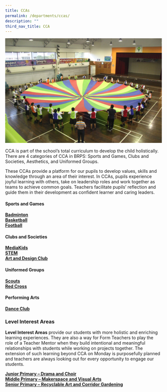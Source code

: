 ```yaml
---
title: CCAs
permalink: /departments/ccas/
description: ""
third_nav_title: CCA
---
```

<img src="/images/CCA-Page-Banner2.jpg">
<p>CCA is part of the school&rsquo;s total curriculum to develop the child holistically. There are 4 categories of CCA in BRPS: Sports and Games, Clubs and Societies, Aesthetics, and Uniformed Groups.</p>
<p>These CCAs provide a&nbsp;platform for our pupils to develop values, skills and knowledge&nbsp;through an area&nbsp;of their interest. In CCAs, pupils experience joyful&nbsp;learning with others, take on leadership roles and work&nbsp;together as teams to achieve common goals. Teachers facilitate pupils&rsquo; reflection&nbsp;and guide them in their development&nbsp;as confident learner and caring leaders.</p>
<h4><strong>Sports and Games</strong></h4>
<p><strong><a href="/departments/ccas/badminton/">Badminton</strong></a><br /><strong><a href="/departments/ccas/basketball/">Basketball</strong></a><br /><strong><a href="/departments/ccas/football/">Football</strong></a></p>
<h4><strong>Clubs and Societies</strong></h4>
<p><strong><a href="/departments/ccas/mediakids/">MediaKids</a></strong><br /><strong><a href="/departments/ccas/stem/">STEM</a></strong><br /><strong><a href="/departments/ccas/art-and-design-club/">Art and Design Club</a></strong></p>
<h4><strong>Uniformed Groups</strong></h4>
<p><strong><a href="/departments/ccas/scout/">Scouts</a></strong><br /><strong><a href="/departments/ccas/red-cross/">Red Cross</a></strong></p>
<h4><strong>Performing Arts</strong></h4>
<p><strong><a href="/departments/ccas/dance-club/">Dance Club</a></strong></p>
<h3><strong>Level Interest Areas</strong></h3>
<p><strong>Level Interest Areas</strong>&nbsp;provide our students with more holistic and enriching learning experiences. They are also a way for Form Teachers to play the role of a Teacher Mentor when they build intentional and meaningful relationships with students while working on projects together. The extension of such learning beyond CCA on Monday is purposefully planned and teachers are always looking out for every opportunity to engage our students.</p>
<p><strong><a href="/level-interest-areas/">Junior Primary &ndash; Drama and Choir</a><br /></strong><strong><a href="/middle-primary-makerspace-and-visual-arts/">Middle Primary &ndash; Makerspace and Visual Arts</a><br /></strong><strong><a href="/senior-primary-recyclable-art-and-corridor-gardening/">Senior Primary &ndash; Recyclable Art and Corridor Gardening</a></strong></p>